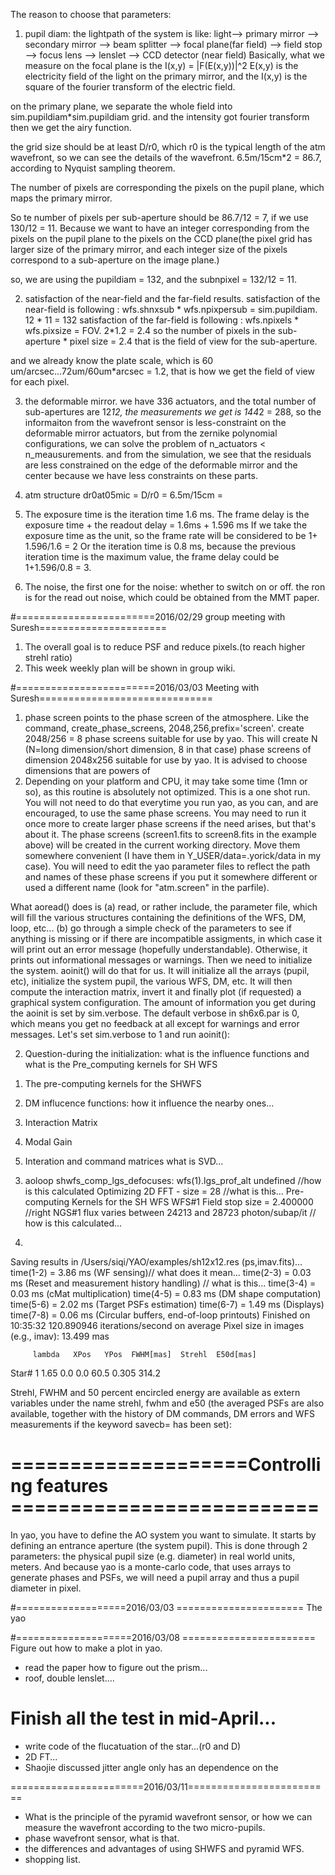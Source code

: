  The reason to choose that parameters:

 1. pupil diam:
 the lightpath of the system is like:
 light--> primary mirror --> secondary mirror --> beam splitter --> focal plane(far field)
                                                                --> field stop --> focus lens --> lenslet --> CCD detector (near field)
Basically, what we measure on the focal plane is the I(x,y) = |F(E(x,y))|^2
E(x,y) is the electricity field of the light on the primary mirror, and the I(x,y) is the square of the fourier transform of the electric field.

on the primary plane, we separate the whole field into sim.pupildiam*sim.pupildiam grid. and the intensity got fourier transform then we get the airy function.

the grid size should be at least D/r0, which r0 is the typical length of the atm wavefront, so we can see the details of the wavefront.
6.5m/15cm*2 = 86.7, according to Nyquist sampling theorem.

The number of pixels are corresponding the pixels on the pupil plane, which maps the primary mirror.

So te number of pixels per sub-aperture should be 86.7/12 = 7, if we use 130/12 = 11. Because we want to have an integer corresponding from the pixels on the pupil plane to the pixels on the CCD plane(the pixel grid has larger size of the primary mirror, and each integer size of the pixels correspond to a sub-aperture on the image plane.)

so, we are using the pupildiam = 132, and the subnpixel = 132/12 = 11.

 2. satisfaction of the near-field and the far-field results.
satisfaction of the near-field is following : wfs.shnxsub * wfs.npixpersub = sim.pupildiam.  12 * 11 = 132
satisfaction of the far-field is following : wfs.npixels * wfs.pixsize = FOV. 2*1.2 = 2.4
so the number of pixels in the sub-aperture * pixel size = 2.4 that is the field of view for the sub-aperture.

and we already know the plate scale, which is 60 um/arcsec...72um/60um*arcsec = 1.2, that is how we get the field of view for each pixel.


 3. the deformable mirror.
we have 336 actuators, and the total number of sub-apertures are 12*12, the measurements we get is 144*2 = 288, so the informaiton from the wavefront sensor is less-constraint on the deformable mirror actuators, but from the zernike polynomial configurations, we can solve the problem of n_actuators < n_meausurements.
and from the simulation, we see that the residuals are less constrained on the edge of the deformable mirror and the center because we have less constraints on these parts.

4. atm structure
dr0at05mic = D/r0 = 6.5m/15cm =


5.  The exposure time is the iteration time 1.6 ms.
 The frame delay is the exposure time + the readout delay = 1.6ms + 1.596 ms
 If we take the exposure time as the unit, so the frame rate will be considered to be 1+ 1.596/1.6 = 2
 Or the iteration time is 0.8 ms, because the previous iteration time is the maximum value, the frame delay could be 1+1.596/0.8 = 3.

 6. The noise,
 the first one for the noise: whether to switch on or off.
 the ron is for the read out noise, which could be obtained from the MMT paper. 


 #========================2016/02/29 group meeting with Suresh======================
 1. The overall goal is to reduce PSF and reduce pixels.(to reach higher strehl ratio)
 2. This week weekly plan will be shown in group wiki.


#========================2016/03/03 Meeting with Suresh==============================
1. phase screen points to the phase screen of the atmosphere.
Like the command, create_phase_screens, 2048,256,prefix='screen'.
create 2048/256 = 8 phase screens suitable for use by yao. 
This will create N (N=long dimension/short dimension, 8 in that case) phase screens of dimension 2048x256 suitable for use by yao. It is advised to choose dimensions that are powers of 
2. Depending on your platform and CPU, it may take some time (1mn or so), as this routine is absolutely not optimized. This is a one shot run. You will not need to do that everytime you run yao, as you can, and are encouraged, to use the same phase screens. You may need to run it once more to create larger phase screens if the need arises, but that's about it. The phase screens (screen1.fits to screen8.fits in the example above) will be created in the current working directory. Move them somewhere convenient (I have them in Y_USER/data=.yorick/data in my case). You will need to edit the yao parameter files to reflect the path and names of these phase screens if you put it somewhere different or used a different name (look for "atm.screen" in the parfile).

What aoread() does is 
(a) read, or rather include, the parameter file, which will fill the various structures containing the definitions of the WFS, DM, loop, etc... 
(b) go through a simple check of the parameters to see if anything is missing or if there are incompatible assigments, in which case it will print out an error message (hopefully understandable). Otherwise, it prints out informational messages or warnings.
Then we need to initialize the system. aoinit() will do that for us. It will initialize all the arrays (pupil, etc), initialize the system pupil, the various WFS, DM, etc. It will then compute the interaction matrix, invert it and finally plot (if requested) a graphical system configuration. The amount of information you get during the aoinit is set by sim.verbose. The default verbose in sh6x6.par is 0, which means you get no feedback at all except for warnings and error messages. Let's set sim.verbose to 1 and run aoinit():

2. Question-during the initialization: 
what is the influence functions and what is the Pre_computing kernels for SH WFS
1) The pre-computing kernels for the SHWFS

2) DM influcence functions: how it influence the nearby ones...

3) Interaction Matrix

4) Modal Gain

5) Interation and command matrices
what is SVD...

3. aoloop
shwfs_comp_lgs_defocuses: wfs(1).lgs_prof_alt undefined //how is this calculated
Optimizing 2D FFT - size = 28 //what is this...
Pre-computing Kernels for the SH WFS
WFS#1 Field stop size = 2.400000  //right
NGS#1 flux varies between 24213 and 28723 photon/subap/it   // how is this calculated...

4. 
Saving results in /Users/siqi/YAO/examples/sh12x12.res (ps,imav.fits)...
time(1-2) =  3.86 ms  (WF sensing)// what does it mean...
time(2-3) =  0.03 ms  (Reset and measurement history handling) // what is this...
time(3-4) =  0.03 ms  (cMat multiplication)
time(4-5) =  0.83 ms  (DM shape computation)
time(5-6) =  2.02 ms  (Target PSFs estimation)
time(6-7) =  1.49 ms  (Displays)
time(7-8) =  0.06 ms  (Circular buffers, end-of-loop printouts)
Finished on 10:35:32
120.890946 iterations/second on average
 Pixel size in images (e.g., imav): 13.499 mas

         lambda   XPos   YPos  FWHM[mas]  Strehl  E50d[mas]
Star# 1    1.65    0.0    0.0       60.5   0.305      314.2


Strehl, FWHM and 50 percent encircled energy are available as extern variables under the name strehl, fwhm and e50 (the averaged PSFs are also available, together with the history of DM commands, DM errors and WFS measurements if the keyword savecb= has been set):

# ====================Controlling features ==========================
In yao, you have to define the AO system you want to simulate. 
It starts by defining an entrance aperture (the system pupil). This is done through 2 parameters: the physical pupil size (e.g. diameter) in real world units, meters. And because yao is a monte-carlo code, that uses arrays to generate phases and PSFs, 
we will need a pupil array and thus a pupil diameter in pixel.

#===================2016/03/03  ======================
The yao


#====================2016/03/08 =======================
Figure out how to make a plot in yao.
* read the paper how to figure out the prism...
* roof, double lenslet....
# Finish all the test in mid-April...
* write code of the flucatuation of the star...(r0 and D)
* 2D FT...
* Shaojie discussed jitter angle only has an dependence on the 

=======================2016/03/11=========================
* What is the principle of the pyramid wavefront sensor, or how we can measure the wavefront according to the two micro-pupils.
* phase wavefront sensor, what is that.
* the differences and advantages of using SHWFS and pyramid WFS.
* shopping list.